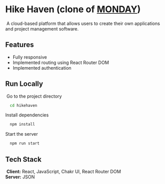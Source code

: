# Hike Haven (clone of [MONDAY](https://www.ssense.com/en-in))
​
A cloud-based platform that allows
users to create their own applications and project
management software.
​
​
## Features
- Fully responsive
- Implemented routing using React Router DOM
- Implemented authentication
​
​
## Run Locally
​
Go to the project directory

```bash
  cd hikehaven
```

Install dependencies

```bash
  npm install
```

Start the server

```bash
  npm run start
```

## Tech Stack
​
**Client:** React, JavaScript, Chakr UI, React Router DOM
<br>
**Server:** JSON
